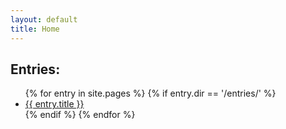 ```yaml
---
layout: default
title: Home
---
```


## Entries:

<ul>
  {% for entry in site.pages %}
    {% if entry.dir == '/entries/' %}
      <li><a href="{{ entry.url | relative_url }}">{{ entry.title }}</a></li>
    {% endif %}
  {% endfor %}
</ul>